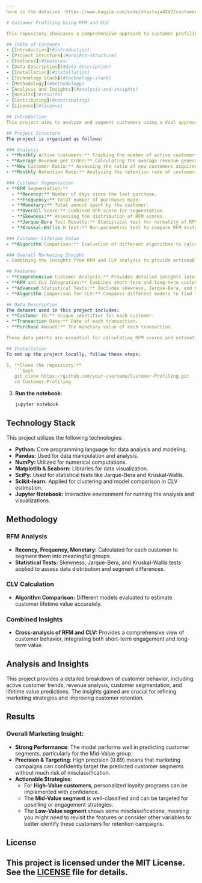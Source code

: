 ```yaml
---
here is the datalink :https://www.kaggle.com/code/shailaja4247/customer-lifetime-value-prediction/input

# Customer Profiling Using RFM and CLV

This repository showcases a comprehensive approach to customer profiling by integrating RFM (Recency, Frequency, Monetary) analysis and Customer Lifetime Value (CLV) estimation. The project is structured to provide valuable insights into customer behavior, facilitating data-driven marketing strategies.

## Table of Contents
- [Introduction](#introduction)
- [Project Structure](#project-structure)
- [Features](#features)
- [Data Description](#data-description)
- [Installation](#installation)
- [Technology Stack](#technology-stack)
- [Methodology](#methodology)
- [Analysis and Insights](#analysis-and-insights)
- [Results](#results)
- [Contributing](#contributing)
- [License](#license)

## Introduction
This project aims to analyze and segment customers using a dual approach that evaluates both short-term engagement through RFM analysis and long-term value through CLV estimation. This holistic profiling enables businesses to optimize their marketing efforts and enhance customer retention.

## Project Structure
The project is organized as follows:

### Analysis
- **Monthly Active Customers:** Tracking the number of active customers each month.
- **Average Revenue per Order:** Calculating the average revenue generated per order.
- **New Customer Ratio:** Assessing the ratio of new customers acquired each month.
- **Monthly Retention Rate:** Analyzing the retention rate of customers on a monthly basis.

### Customer Segmentation
- **RFM Segmentation:**
  - **Recency:** Number of days since the last purchase.
  - **Frequency:** Total number of purchases made.
  - **Monetary:** Total amount spent by the customer.
  - **Overall Score:** Combined RFM score for segmentation.
  - **Skewness:** Assessing the distribution of RFM scores.
  - **Jarque-Bera Test Results:** Statistical test for normality of RFM data.
  - **Kruskal-Wallis H Test:** Non-parametric test to compare RFM distributions across different customer segments.

### Customer Lifetime Value
- **Algorithm Comparison:** Evaluation of different algorithms to calculate CLV and determine the most accurate prediction model.

### Overall Marketing Insight
- Combining the insights from RFM and CLV analysis to provide actionable recommendations for marketing strategies.

## Features
- **Comprehensive Customer Analysis:** Provides detailed insights into customer behavior and value.
- **RFM and CLV Integration:** Combines short-term and long-term customer behavior for robust profiling.
- **Advanced Statistical Tests:** Includes skewness, Jarque-Bera, and Kruskal-Wallis tests for rigorous analysis.
- **Algorithm Comparison for CLV:** Compares different models to find the most effective method for estimating customer lifetime value.

## Data Description
The dataset used in this project includes:
- **Customer ID:** Unique identifier for each customer.
- **Transaction Date:** Date of each transaction.
- **Purchase Amount:** The monetary value of each transaction.

These data points are essential for calculating RFM scores and estimating CLV.

## Installation
To set up the project locally, follow these steps:

1. **Clone the repository:**
   ```bash
   git clone https://github.com/your-username/Customer-Profiling.git
   cd Customer-Profiling
   ```

3. **Run the notebook:**
   ```bash
   jupyter notebook
   ```

## Technology Stack
This project utilizes the following technologies:
- **Python:** Core programming language for data analysis and modeling.
- **Pandas:** Used for data manipulation and analysis.
- **NumPy:** Utilized for numerical computations.
- **Matplotlib & Seaborn:** Libraries for data visualization.
- **SciPy:** Used for statistical tests like Jarque-Bera and Kruskal-Wallis.
- **Scikit-learn:** Applied for clustering and model comparison in CLV estimation.
- **Jupyter Notebook:** Interactive environment for running the analysis and visualizations.

## Methodology
### RFM Analysis
- **Recency, Frequency, Monetary:** Calculated for each customer to segment them into meaningful groups.
- **Statistical Tests:** Skewness, Jarque-Bera, and Kruskal-Wallis tests applied to assess data distribution and segment differences.

### CLV Calculation
- **Algorithm Comparison:** Different models evaluated to estimate customer lifetime value accurately.

### Combined Insights
- **Cross-analysis of RFM and CLV:** Provides a comprehensive view of customer behavior, integrating both short-term engagement and long-term value.

## Analysis and Insights
This project provides a detailed breakdown of customer behavior, including active customer trends, revenue analysis, customer segmentation, and lifetime value predictions. The insights gained are crucial for refining marketing strategies and improving customer retention.

## Results
### Overall Marketing Insight:
- **Strong Performance**: The model performs well in predicting customer segments, particularly for the Mid-Value group.
- **Precision & Targeting**: High precision (0.89) means that marketing campaigns can confidently target the predicted customer segments without much risk of misclassification.
- **Actionable Strategies**:
  - For **High-Value customers**, personalized loyalty programs can be implemented with confidence.
  - The **Mid-Value segment** is well-classified and can be targeted for upselling or engagement strategies.
  - The **Low-Value segment** shows some misclassifications, meaning you might need to revisit the features or consider other variables to better identify these customers for retention campaigns.
## License
This project is licensed under the MIT License. See the [LICENSE](LICENSE) file for details.
---
```

